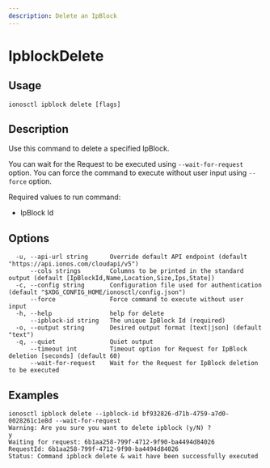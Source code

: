 ```yaml
---
description: Delete an IpBlock
---
```


# IpblockDelete

## Usage

```text
ionosctl ipblock delete [flags]
```

## Description

Use this command to delete a specified IpBlock.

You can wait for the Request to be executed using `--wait-for-request` option. You can force the command to execute without user input using `--force` option.

Required values to run command:

* IpBlock Id

## Options

```text
  -u, --api-url string      Override default API endpoint (default "https://api.ionos.com/cloudapi/v5")
      --cols strings        Columns to be printed in the standard output (default [IpBlockId,Name,Location,Size,Ips,State])
  -c, --config string       Configuration file used for authentication (default "$XDG_CONFIG_HOME/ionosctl/config.json")
      --force               Force command to execute without user input
  -h, --help                help for delete
      --ipblock-id string   The unique IpBlock Id (required)
  -o, --output string       Desired output format [text|json] (default "text")
  -q, --quiet               Quiet output
      --timeout int         Timeout option for Request for IpBlock deletion [seconds] (default 60)
      --wait-for-request    Wait for the Request for IpBlock deletion to be executed
```

## Examples

```text
ionosctl ipblock delete --ipblock-id bf932826-d71b-4759-a7d0-0028261c1e8d --wait-for-request 
Warning: Are you sure you want to delete ipblock (y/N) ? 
y
Waiting for request: 6b1aa258-799f-4712-9f90-ba4494d84026
RequestId: 6b1aa258-799f-4712-9f90-ba4494d84026
Status: Command ipblock delete & wait have been successfully executed
```

